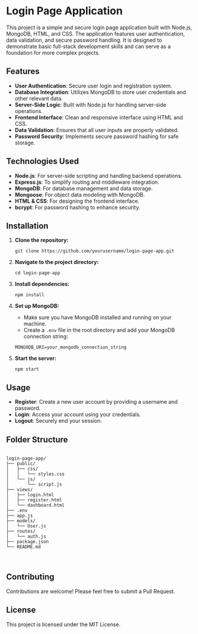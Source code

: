<!DOCTYPE html>
<html lang="en">
<head>
  <meta charset="UTF-8">
  <meta name="viewport" content="width=device-width, initial-scale=1.0">
  <title>Login Page Application</title>
</head>
<body>
  <h1>Login Page Application</h1>

  <p>
    This project is a simple and secure login page application built with Node.js, MongoDB, HTML, and CSS. The application features user authentication, data validation, and secure password handling. It is designed to demonstrate basic full-stack development skills and can serve as a foundation for more complex projects.
  </p>

  <h2>Features</h2>
  <ul>
    <li><strong>User Authentication</strong>: Secure user login and registration system.</li>
    <li><strong>Database Integration</strong>: Utilizes MongoDB to store user credentials and other relevant data.</li>
    <li><strong>Server-Side Logic</strong>: Built with Node.js for handling server-side operations.</li>
    <li><strong>Frontend Interface</strong>: Clean and responsive interface using HTML and CSS.</li>
    <li><strong>Data Validation</strong>: Ensures that all user inputs are properly validated.</li>
    <li><strong>Password Security</strong>: Implements secure password hashing for safe storage.</li>
  </ul>

  <h2>Technologies Used</h2>
  <ul>
    <li><strong>Node.js</strong>: For server-side scripting and handling backend operations.</li>
    <li><strong>Express.js</strong>: To simplify routing and middleware integration.</li>
    <li><strong>MongoDB</strong>: For database management and data storage.</li>
    <li><strong>Mongoose</strong>: For object data modeling with MongoDB.</li>
    <li><strong>HTML & CSS</strong>: For designing the frontend interface.</li>
    <li><strong>bcrypt</strong>: For password hashing to enhance security.</li>
  </ul>

  <h2>Installation</h2>
  <ol>
    <li>
      <p><strong>Clone the repository:</strong></p>
      <pre><code>git clone https://github.com/yourusername/login-page-app.git</code></pre>
    </li>
    <li>
      <p><strong>Navigate to the project directory:</strong></p>
      <pre><code>cd login-page-app</code></pre>
    </li>
    <li>
      <p><strong>Install dependencies:</strong></p>
      <pre><code>npm install</code></pre>
    </li>
    <li>
      <p><strong>Set up MongoDB:</strong></p>
      <ul>
        <li>Make sure you have MongoDB installed and running on your machine.</li>
        <li>Create a <code>.env</code> file in the root directory and add your MongoDB connection string:</li>
      </ul>
      <pre><code>MONGODB_URI=your_mongodb_connection_string</code></pre>
    </li>
    <li>
      <p><strong>Start the server:</strong></p>
      <pre><code>npm start</code></pre>
    </li>
  </ol>

  <h2>Usage</h2>
  <ul>
    <li><strong>Register</strong>: Create a new user account by providing a username and password.</li>
    <li><strong>Login</strong>: Access your account using your credentials.</li>
    <li><strong>Logout</strong>: Securely end your session.</li>
  </ul>

  <h2>Folder Structure</h2>
  <pre>
<code>
login-page-app/
├── public/
│   ├── css/
│   │   └── styles.css
│   └── js/
│       └── script.js
├── views/
│   ├── login.html
│   ├── register.html
│   └── dashboard.html
├── .env
├── app.js
├── models/
│   └── User.js
├── routes/
│   └── auth.js
├── package.json
└── README.md
</code>
  </pre>

  <h2>Contributing</h2>
  <p>Contributions are welcome! Please feel free to submit a Pull Request.</p>

  <h2>License</h2>
  <p>This project is licensed under the MIT License.</p>
</body>
</html>
